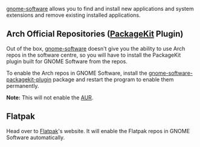 [gnome-software](https://www.archlinux.org/packages/?name=gnome-software) allows you to find and install new applications and system extensions and remove existing installed applications.

## Arch Official Repositories ([PackageKit](https://www.freedesktop.org/software/PackageKit/pk-intro.html) Plugin)

Out of the box, [gnome-software](https://www.archlinux.org/packages/?name=gnome-software) doesn't give you the ability to use Arch repos in the software centre, so you will have to install the PackageKit plugin built for GNOME Software from the repos.

To enable the Arch repos in GNOME Software, install the [gnome-software-packagekit-plugin](https://www.archlinux.org/packages/?name=gnome-software-packagekit-plugin) package and restart the program to enable them permanently.

**Note:** This will not enable the [AUR](https://aur.archlinux.org/).

## Flatpak

Head over to [Flatpak](https://flatpak.org/setup/Arch/)'s website. It will enable the Flatpak repos in GNOME Software automatically.